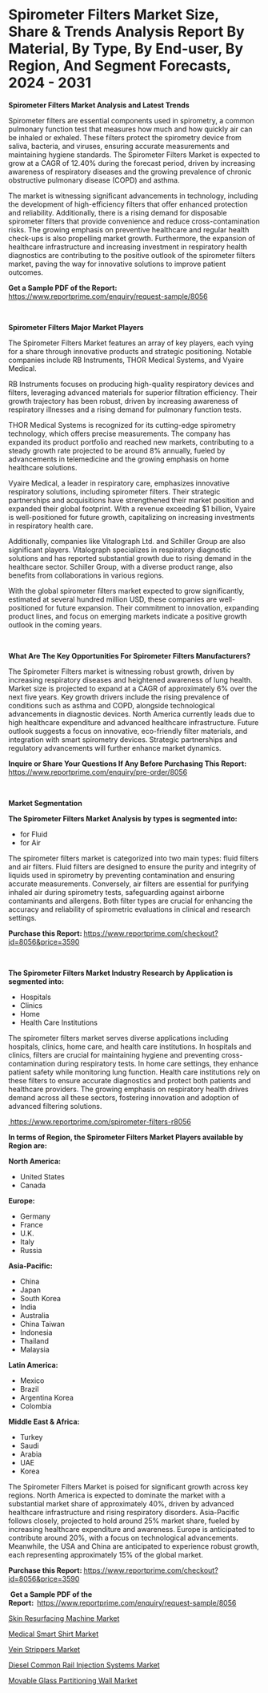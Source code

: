 <p><h1>Spirometer Filters Market Size, Share & Trends Analysis Report By Material, By Type, By End-user, By Region, And Segment Forecasts, 2024 - 2031</h1></p><p><strong>Spirometer Filters Market Analysis and Latest Trends</strong></p>
<p><p>Spirometer filters are essential components used in spirometry, a common pulmonary function test that measures how much and how quickly air can be inhaled or exhaled. These filters protect the spirometry device from saliva, bacteria, and viruses, ensuring accurate measurements and maintaining hygiene standards. The Spirometer Filters Market is expected to grow at a CAGR of 12.40% during the forecast period, driven by increasing awareness of respiratory diseases and the growing prevalence of chronic obstructive pulmonary disease (COPD) and asthma.</p><p>The market is witnessing significant advancements in technology, including the development of high-efficiency filters that offer enhanced protection and reliability. Additionally, there is a rising demand for disposable spirometer filters that provide convenience and reduce cross-contamination risks. The growing emphasis on preventive healthcare and regular health check-ups is also propelling market growth. Furthermore, the expansion of healthcare infrastructure and increasing investment in respiratory health diagnostics are contributing to the positive outlook of the spirometer filters market, paving the way for innovative solutions to improve patient outcomes.</p></p>
<p><strong>Get a Sample PDF of the Report:&nbsp;</strong> <a href="https://www.reportprime.com/enquiry/request-sample/8056">https://www.reportprime.com/enquiry/request-sample/8056</a></p>
<p>&nbsp;</p>
<p><strong>Spirometer Filters Major Market Players</strong></p>
<p><p>The Spirometer Filters Market features an array of key players, each vying for a share through innovative products and strategic positioning. Notable companies include RB Instruments, THOR Medical Systems, and Vyaire Medical. </p><p>RB Instruments focuses on producing high-quality respiratory devices and filters, leveraging advanced materials for superior filtration efficiency. Their growth trajectory has been robust, driven by increasing awareness of respiratory illnesses and a rising demand for pulmonary function tests.</p><p>THOR Medical Systems is recognized for its cutting-edge spirometry technology, which offers precise measurements. The company has expanded its product portfolio and reached new markets, contributing to a steady growth rate projected to be around 8% annually, fueled by advancements in telemedicine and the growing emphasis on home healthcare solutions.</p><p>Vyaire Medical, a leader in respiratory care, emphasizes innovative respiratory solutions, including spirometer filters. Their strategic partnerships and acquisitions have strengthened their market position and expanded their global footprint. With a revenue exceeding $1 billion, Vyaire is well-positioned for future growth, capitalizing on increasing investments in respiratory health care.</p><p>Additionally, companies like Vitalograph Ltd. and Schiller Group are also significant players. Vitalograph specializes in respiratory diagnostic solutions and has reported substantial growth due to rising demand in the healthcare sector. Schiller Group, with a diverse product range, also benefits from collaborations in various regions.</p><p>With the global spirometer filters market expected to grow significantly, estimated at several hundred million USD, these companies are well-positioned for future expansion. Their commitment to innovation, expanding product lines, and focus on emerging markets indicate a positive growth outlook in the coming years.</p></p>
<p>&nbsp;</p>
<p><strong>What Are The Key Opportunities For Spirometer Filters Manufacturers?</strong></p>
<p><p>The Spirometer Filters market is witnessing robust growth, driven by increasing respiratory diseases and heightened awareness of lung health. Market size is projected to expand at a CAGR of approximately 6% over the next five years. Key growth drivers include the rising prevalence of conditions such as asthma and COPD, alongside technological advancements in diagnostic devices. North America currently leads due to high healthcare expenditure and advanced healthcare infrastructure. Future outlook suggests a focus on innovative, eco-friendly filter materials, and integration with smart spirometry devices. Strategic partnerships and regulatory advancements will further enhance market dynamics.</p></p>
<p><strong>Inquire or Share Your Questions If Any Before Purchasing This Report:</strong> <a href="https://www.reportprime.com/enquiry/pre-order/8056">https://www.reportprime.com/enquiry/pre-order/8056</a></p>
<p>&nbsp;</p>
<p><strong>Market Segmentation</strong></p>
<p><strong>The Spirometer Filters Market Analysis by types is segmented into:</strong></p>
<p><ul><li>for Fluid</li><li>for Air</li></ul></p>
<p><p>The spirometer filters market is categorized into two main types: fluid filters and air filters. Fluid filters are designed to ensure the purity and integrity of liquids used in spirometry by preventing contamination and ensuring accurate measurements. Conversely, air filters are essential for purifying inhaled air during spirometry tests, safeguarding against airborne contaminants and allergens. Both filter types are crucial for enhancing the accuracy and reliability of spirometric evaluations in clinical and research settings.</p></p>
<p><strong>Purchase this Report:&nbsp;</strong><a href="https://www.reportprime.com/checkout?id=8056&price=3590">https://www.reportprime.com/checkout?id=8056&price=3590</a></p>
<p>&nbsp;</p>
<p><strong>The Spirometer Filters Market Industry Research by Application is segmented into:</strong></p>
<p><ul><li>Hospitals</li><li>Clinics</li><li>Home</li><li>Health Care Institutions</li></ul></p>
<p><p>The spirometer filters market serves diverse applications including hospitals, clinics, home care, and health care institutions. In hospitals and clinics, filters are crucial for maintaining hygiene and preventing cross-contamination during respiratory tests. In home care settings, they enhance patient safety while monitoring lung function. Health care institutions rely on these filters to ensure accurate diagnostics and protect both patients and healthcare providers. The growing emphasis on respiratory health drives demand across all these sectors, fostering innovation and adoption of advanced filtering solutions.</p></p>
<p><a href="https://www.reportprime.com/spirometer-filters-r8056">&nbsp;https://www.reportprime.com/spirometer-filters-r8056</a></p>
<p><strong>In terms of Region, the Spirometer Filters Market Players available by Region are:</strong></p>
<p>
    <p> <strong> North America: </strong>
        <ul>
            <li>United States</li>
            <li>Canada</li>
        </ul>
        </p> 
    <p> <strong> Europe: </strong>
        <ul>
            <li>Germany</li>
            <li>France</li>
            <li>U.K.</li>
            <li>Italy</li>
            <li>Russia</li>
        </ul>
        </p> 
    <p> <strong> Asia-Pacific: </strong>
        <ul>
            <li>China</li>
            <li>Japan</li>
            <li>South Korea</li>
            <li>India</li>
            <li>Australia</li>
            <li>China Taiwan</li>
            <li>Indonesia</li>
            <li>Thailand</li>
            <li>Malaysia</li>
        </ul>
        </p> 
    <p> <strong> Latin America: </strong>
        <ul>
            <li>Mexico</li>
            <li>Brazil</li>
            <li>Argentina Korea</li>
            <li>Colombia</li>
        </ul>
        </p> 
    <p> <strong> Middle East & Africa: </strong>
        <ul>
            <li>Turkey</li>
            <li>Saudi</li>
            <li>Arabia</li>
            <li>UAE</li>
            <li>Korea</li>
        </ul>
    </p>
    </p>
<p><p>The Spirometer Filters Market is poised for significant growth across key regions. North America is expected to dominate the market with a substantial market share of approximately 40%, driven by advanced healthcare infrastructure and rising respiratory disorders. Asia-Pacific follows closely, projected to hold around 25% market share, fueled by increasing healthcare expenditure and awareness. Europe is anticipated to contribute around 20%, with a focus on technological advancements. Meanwhile, the USA and China are anticipated to experience robust growth, each representing approximately 15% of the global market.</p></p>
<p><strong>Purchase this Report: </strong><a href="https://www.reportprime.com/checkout?id=8056&price=3590">https://www.reportprime.com/checkout?id=8056&price=3590</a></p>
<p>&nbsp;<strong>Get a Sample PDF of the Report:&nbsp;&nbsp;</strong><a href="https://www.reportprime.com/enquiry/request-sample/8056">https://www.reportprime.com/enquiry/request-sample/8056</a></p>
<p><strong></strong></p>
<p><p><a href="https://issuu.com/reportprime-2/docs/skin-resurfacing-machine-market-siz_c116c17eb97d49">Skin Resurfacing Machine Market</a></p><p><a href="https://www.linkedin.com/pulse/medical-smart-shirt-market-size-share-trends-analysis-report-eflgf?trackingId=etA6WA%2FIRVCc0Nv%2F4HtnXQ%3D%3D">Medical Smart Shirt Market</a></p><p><a href="https://www.linkedin.com/pulse/vein-strippers-market-size-growth-industry-analysis-segmentation-4mvtf?trackingId=3HNHB%2BqdT9CIKKvHneqQrg%3D%3D">Vein Strippers Market</a></p><p><a href="https://medium.com/@jeancoleman732/diesel-common-rail-injection-systems-market-share-size-trends-industry-analysis-report-by-type-315ace4ac808">Diesel Common Rail Injection Systems Market</a></p><p><a href="https://issuu.com/reportprime-2/docs/movable-glass-partitioning-wall-mar_7b2571c51e3c04">Movable Glass Partitioning Wall Market</a></p></p>